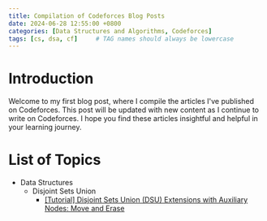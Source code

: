 ```yaml
---
title: Compilation of Codeforces Blog Posts
date: 2024-06-28 12:55:00 +0800
categories: [Data Structures and Algorithms, Codeforces]
tags: [cs, dsa, cf]     # TAG names should always be lowercase
---
```


# Introduction
Welcome to my first blog post, where I compile the articles I've published on Codeforces. This post will be updated with new content as I continue to write on Codeforces. I hope you find these articles insightful and helpful in your learning journey.

# List of Topics
- Data Structures
    - Disjoint Sets Union
        - [\[Tutorial\] Disjoint Sets Union (DSU) Extensions with Auxiliary Nodes: Move and Erase](https://codeforces.com/blog/entry/130521)